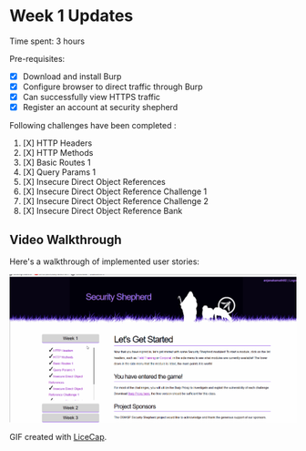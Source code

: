 # Week 1 Updates

Time spent: 3 hours

Pre-requisites: 
-  [X]  Download and install Burp
-  [X]  Configure browser to direct traffic through Burp
-  [X]  Can successfully view HTTPS traffic
-  [X]  Register an account at security shepherd

Following challenges have been completed :
1. [X]  HTTP Headers
1. [X]  HTTP Methods
1. [X]  Basic Routes 1
1. [X]  Query Params 1
1. [X]  Insecure Direct Object References
1. [X]  Insecure Direct Object Reference Challenge 1 
1. [X]  Insecure Direct Object Reference Challenge 2
1. [X]  Insecure Direct Object Reference Bank

## Video Walkthrough

Here's a walkthrough of implemented user stories:

![Screenshot](gif/week1.gif)

GIF created with [LiceCap](http://www.cockos.com/licecap/).

